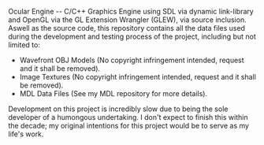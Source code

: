Ocular Engine -- C/C++ Graphics Engine using SDL via dynamic link-library and OpenGL via the GL Extension Wrangler (GLEW), via source inclusion.
Aswell as the source code, this repository contains all the data files used during the development and testing process of the project, including but not limited to:
- Wavefront OBJ Models (No copyright infringement intended, request and it shall be removed).
- Image Textures (No copyright infringement intended, request and it shall be removed).
- MDL Data Files (See my MDL repository for more details).

Development on this project is incredibly slow due to being the sole developer of a humongous undertaking. I don't expect to finish this within the decade; my original intentions for this project would be to serve as my life's work.
